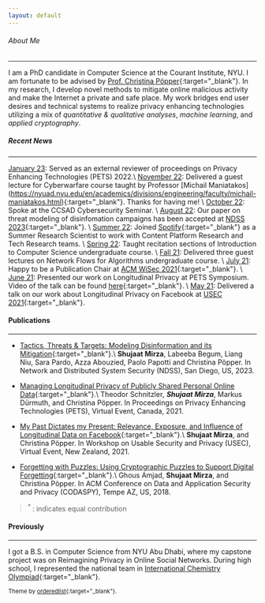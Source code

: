 ```yaml
---
layout: default
---
```


###### About Me
* * *

I am a PhD candidate in Computer Science at the Courant Institute, NYU. I am fortunate to be advised by [Prof. Christina Pöpper](http://poepper.net){:target="_blank"}. In my research, I develop novel methods to mitigate online malicious activity and make the Internet a private and safe place. My work bridges end user desires and technical systems to realize privacy enhancing technologies utilizing a mix of _quantitative & qualitative analyses_, _machine learning_, and _applied cryptography_.


##### Recent News
* * * 
<u>January 23</u>: Served as an external reviewer of proceedings on Privacy Enhancing Technologies (PETS) 2022.\\
<u>November 22</u>: Delivered a guest lecture for Cyberwarfare course taught by Professor [Michail Maniatakos] (https://nyuad.nyu.edu/en/academics/divisions/engineering/faculty/michail-maniatakos.html){:target="_blank"}. Thanks for having me! \\
<u>October 22</u>: Spoke at the CCSAD Cybersecurity Seminar. \\
<u>August 22</u>: Our paper on threat modeling of disinfomation campaigns has been accepted at [NDSS 2023](https://www.ndss-symposium.org/ndss2023/){:target="_blank"}. \\
<u>Summer 22</u>: Joined [Spotify](https://research.atspotify.com/){:target="_blank"} as a Summer Research Scientist to work with Content Platform Research and Tech Research teams. \\
<u>Spring 22</u>: Taught recitation sections of Introduction to Computer Science undergraduate course. \\
<u>Fall 21</u>: Delivered three guest lectures on Network Flows for Algorithms undergraduate course. \\
<u>July 21</u>: Happy to be a Publication Chair at [ACM WiSec 2021](https://sites.nyuad.nyu.edu/wisec21/organization/){:target="_blank"}. \\
<u>June 21</u>: Presented our work on Longitudinal Privacy at PETS Symposium. Video of the talk can be found [here](https://www.youtube.com/watch?v=qPLFUaZKSJM){:target="_blank"}. \\
<u>May 21</u>: Delivered a talk on our work about Longitudinal Privacy on Facebook at [USEC 2021](http://www.usablesecurity.net/USEC/usec21/){:target="_blank"}.

<!--
 \\
<u>Fall 20</u>: Passed my Depth Qualifying Exam with committee members Joseph Bonneau, Rachel Greenstadt and Christina Pöpper. 
-->

#### Publications
* * * 

* [Tactics, Threats & Targets: Modeling Disinformation and its Mitigation](papers/disinfo_threat_ndss23.pdf){:target="_blank"}.\\
**Shujaat Mirza**, Labeeba Begum, Liang Niu, Sara Pardo, Azza Abouzied, Paolo Papotti and Christina Pöpper. In Network and Distributed System Security (NDSS), San Diego, US, 2023. 

* [Managing Longitudinal Privacy of Publicly Shared Personal Online Data](https://petsymposium.org/popets/2021/popets-2021-0013.pdf){:target="_blank"}.\\
Theodor Schnitzler<sup>*</sup>, **Shujaat Mirza**<sup>*</sup>, Markus Dürmuth, and Christina Pöpper. In Proceedings on Privacy Enhancing Technologies (PETS), Virtual Event, Canada, 2021. 

* [My Past Dictates my Present: Relevance, Exposure, and Influence of Longitudinal Data on Facebook](https://www.ndss-symposium.org/ndss-paper/auto-draft-181/){:target="_blank"}.\\
**Shujaat Mirza**, and Christina Pöpper. In Workshop on Usable Security and Privacy (USEC), Virtual Event, New Zealand, 2021.

* [Forgetting with Puzzles: Using Cryptographic Puzzles to Support Digital Forgetting](https://dl.acm.org/doi/10.1145/3176258.3176327){:target="_blank"}.\\
Ghous Amjad, **Shujaat Mirza**, and Christina Pöpper.  In ACM Conference on Data and Application Security and Privacy (CODASPY), Tempe AZ, US, 2018.

> <sup> * </sup>: indicates equal contribution

#### Previously
* * * 

I got a B.S. in Computer Science from NYU Abu Dhabi, where my capstone project was on Reimagining Privacy in Online Social Networks. During high school, I represented the national team in [International Chemistry Olympiad](https://en.wikipedia.org/wiki/International_Chemistry_Olympiad){:target="_blank"}.


<sub>Theme by [orderedlist](https://github.com/orderedlist){:target="_blank"}.</sub>


<!--
Text can be **bold**, _italic_, or ~~strikethrough~~.

[Link to another page](./another-page.html).

There should be whitespace between paragraphs.

There should be whitespace between paragraphs. We recommend including a README, or a file with information about your project.

# Header 1

This is a normal paragraph following a header. GitHub is a code hosting platform for version control and collaboration. It lets you and others work together on projects from anywhere.

## Header 2

> This is a blockquote following a header.
>
> When something is important enough, you do it even if the odds are not in your favor.

### Header 3

```js
// Javascript code with syntax highlighting.
var fun = function lang(l) {
  dateformat.i18n = require('./lang/' + l)
  return true;
}
```

```ruby
# Ruby code with syntax highlighting
GitHubPages::Dependencies.gems.each do |gem, version|
  s.add_dependency(gem, "= #{version}")
end
```

#### Header 4

*   This is an unordered list following a header.
*   This is an unordered list following a header.
*   This is an unordered list following a header.

##### Header 5

1.  This is an ordered list following a header.
2.  This is an ordered list following a header.
3.  This is an ordered list following a header.

###### Header 6

| head1        | head two          | three |
|:-------------|:------------------|:------|
| ok           | good swedish fish | nice  |
| out of stock | good and plenty   | nice  |
| ok           | good `oreos`      | hmm   |
| ok           | good `zoute` drop | yumm  |

### There's a horizontal rule below this.

* * *

### Here is an unordered list:

*   Item foo
*   Item bar
*   Item baz
*   Item zip

### And an ordered list:

1.  Item one
1.  Item two
1.  Item three
1.  Item four

### And a nested list:

- level 1 item
  - level 2 item
  - level 2 item
    - level 3 item
    - level 3 item
- level 1 item
  - level 2 item
  - level 2 item
  - level 2 item
- level 1 item
  - level 2 item
  - level 2 item
- level 1 item

### Small image

![Octocat](https://github.githubassets.com/images/icons/emoji/octocat.png)

### Large image

![Branching](https://guides.github.com/activities/hello-world/branching.png)


### Definition lists can be used with HTML syntax.

<dl>
<dt>Name</dt>
<dd>Godzilla</dd>
<dt>Born</dt>
<dd>1952</dd>
<dt>Birthplace</dt>
<dd>Japan</dd>
<dt>Color</dt>
<dd>Green</dd>
</dl>

```
Long, single-line code blocks should not wrap. They should horizontally scroll if they are too long. This line should be long enough to demonstrate this.
```

```
The final element.
```
 -->